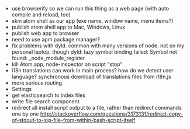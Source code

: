 * use browserify so we can run this thing as a web page (with auto compile and reload, too)
* skin atom shell as our app (exe name, window name, menu items?)
* publish atom shell app to Mac, Windows, Linux
* publish web app to browser
* need to use apm package manager?
* fix problems with dyld.  common with many versions of node.  not on my personal laptop, though
    dyld: lazy symbol binding failed: Symbol not found: _node_module_register
* kill Atom.app, node-inspector on script "stop"
* i18n
    translations
    can work in main process? how do we detect user language?
    synchronous download of translations files from i18n.js
* more serious routing
* Settings
* get elasticsearch to index files
* write file search component
* redirect all install script output to a file, rather than redirect commands one by one
    http://stackoverflow.com/questions/3173131/redirect-copy-of-stdout-to-log-file-from-within-bash-script-itself